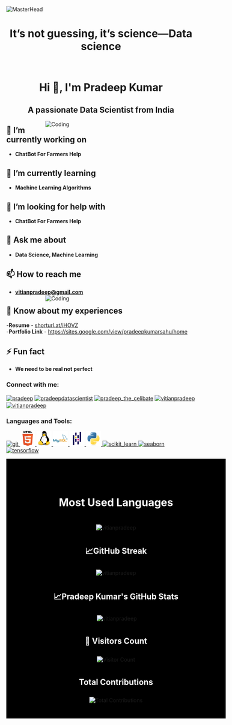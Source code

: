 ![MasterHead](https://nielseniq.com/wp-content/uploads/sites/4/2021/02/data-science-icon-animation-banner-clockwise-4.gif)
<h1 align="center">It’s not guessing, it’s science—Data science</h1> <br>
<h1 align="center">Hi 👋, I'm Pradeep Kumar</h1>
<h2 align="center">A passionate Data Scientist from India</h3>

<img align="right" alt="Coding" width="400" src="https://miro.medium.com/max/1400/0*H4cHks1eEdrW7Zlz.gif"> </p>

## 🔭 I’m currently working on 
- **ChatBot For Farmers Help**

## 🌱 I’m currently learning 
- **Machine Learning Algorithms**

## 🤝 I’m looking for help with 
- **ChatBot For Farmers Help**

## 💬 Ask me about 
- **Data Science, Machine Learning**

## 📫 How to reach me 
- **vitianpradeep@gmail.com**
<img align="right" alt="Coding" width="400" src="https://ucarecdn.com/687262eb-1a0c-4a53-8de8-317b1eff509a/"> </p>
## 📄 Know about my experiences 
-**Resume** - [shorturl.at/iHOVZ](shorturl.at/iHOVZ) <br/>
-**Portfolio Link** - https://sites.google.com/view/pradeepkumarsahu/home

## ⚡ Fun fact 
- **We need to be real not perfect**

<h3 align="left">Connect with me:</h3>
<p align="centre">
  <a href="https://www.linkedin.com/in/pradeep-kumar-ram-ram/" target="blank"><img align="center" src="https://raw.githubusercontent.com/rahuldkjain/github-profile-readme-generator/master/src/images/icons/Social/linked-in-alt.svg" alt="pradeep" height="30" width="40" /></a>
<a href="https://kaggle.com/pradeepdatascientist" target="blank"><img align="center" src="https://raw.githubusercontent.com/rahuldkjain/github-profile-readme-generator/master/src/images/icons/Social/kaggle.svg" alt="pradeepdatascientist" height="30" width="40" /></a>
<a href="https://instagram.com/pradeep_the_celibate" target="blank"><img align="center" src="https://raw.githubusercontent.com/rahuldkjain/github-profile-readme-generator/master/src/images/icons/Social/instagram.svg" alt="pradeep_the_celibate" height="30" width="40" /></a>
<a href="https://www.hackerrank.com/vitianpradeep" target="blank"><img align="center" src="https://raw.githubusercontent.com/rahuldkjain/github-profile-readme-generator/master/src/images/icons/Social/hackerrank.svg" alt="vitianpradeep" height="30" width="40" /></a>
<a href="https://www.leetcode.com/vitianpradeep" target="blank"><img align="center" src="https://raw.githubusercontent.com/rahuldkjain/github-profile-readme-generator/master/src/images/icons/Social/leet-code.svg" alt="vitianpradeep" height="30" width="40" /></a>
</p>

<h3 align="left">Languages and Tools:</h3>
<p align="left"> <a href="https://git-scm.com/" target="_blank" rel="noreferrer"> <img src="https://www.vectorlogo.zone/logos/git-scm/git-scm-icon.svg" alt="git" width="40" height="40"/> </a> <a href="https://www.w3.org/html/" target="_blank" rel="noreferrer"> <img src="https://raw.githubusercontent.com/devicons/devicon/master/icons/html5/html5-original-wordmark.svg" alt="html5" width="40" height="40"/> </a> <a href="https://www.linux.org/" target="_blank" rel="noreferrer"> <img src="https://raw.githubusercontent.com/devicons/devicon/master/icons/linux/linux-original.svg" alt="linux" width="40" height="40"/> </a> <a href="https://www.mysql.com/" target="_blank" rel="noreferrer"> <img src="https://raw.githubusercontent.com/devicons/devicon/master/icons/mysql/mysql-original-wordmark.svg" alt="mysql" width="40" height="40"/> </a> <a href="https://pandas.pydata.org/" target="_blank" rel="noreferrer"> <img src="https://raw.githubusercontent.com/devicons/devicon/2ae2a900d2f041da66e950e4d48052658d850630/icons/pandas/pandas-original.svg" alt="pandas" width="40" height="40"/> </a> <a href="https://www.python.org" target="_blank" rel="noreferrer"> <img src="https://raw.githubusercontent.com/devicons/devicon/master/icons/python/python-original.svg" alt="python" width="40" height="40"/> </a> <a href="https://scikit-learn.org/" target="_blank" rel="noreferrer"> <img src="https://upload.wikimedia.org/wikipedia/commons/0/05/Scikit_learn_logo_small.svg" alt="scikit_learn" width="40" height="40"/> </a> <a href="https://seaborn.pydata.org/" target="_blank" rel="noreferrer"> <img src="https://seaborn.pydata.org/_images/logo-mark-lightbg.svg" alt="seaborn" width="40" height="40"/> </a> <a href="https://www.tensorflow.org" target="_blank" rel="noreferrer"> <img src="https://www.vectorlogo.zone/logos/tensorflow/tensorflow-icon.svg" alt="tensorflow" width="40" height="40"/> </a> </p>

<!-- ## Most Used Languages
<a><img align="left" src="https://github-readme-stats.vercel.app/api/top-langs?username=vitianpradeep&show_icons=true&locale=en&layout=compact" alt="vitianpradeep" /> </a>
  
## 📈 GitHub Streak:
<a><img  src="https://github-readme-streak-stats.herokuapp.com/?user=vitianpradeep&" alt="vitianpradeep" /></a>

## 📈 Pradeep kumar's GitHub Stats:
<a>&nbsp;<img align="center" src="https://github-readme-stats.vercel.app/api?username=vitianpradeep&show_icons=true&locale=en" alt="vitianpradeep" /></a>

## 🚀 Visitors Count:
![Visitor Count](https://profile-counter.glitch.me/vitianpradeep/count.svg) -->


<div align="center" style="background-color:#000000; padding: 40px; width: 100%;">
  <h1 style="color:#FFFFFF; background-color:#000000; padding: 20px;">Most Used Languages</h1>
<a><img align="center" src="https://github-readme-stats.vercel.app/api/top-langs?username=vitianpradeep&show_icons=true&locale=en&layout=compact&bg_color=FFFFFF&text_color=000000&hide_border=true" alt="vitianpradeep" /></a>
<br/>
  <h2 style="color:#FFFFFF; background-color:#000000; padding: 10px;">📈GitHub Streak</h2>
  <a><img align="center" src="https://github-readme-streak-stats.herokuapp.com/?user=vitianpradeep&background=FFFFFF&ring=000000&fire=DD2727&currStreakNum=000000&sideLabels=000000&currStreakLabel=000000&dates=000000&stroke=000000&hide_border=true" alt="vitianpradeep" /></a>
  <br/>
  <h2 style="color:#FFFFFF; background-color:#000000; padding: 10px;">📈Pradeep Kumar's GitHub Stats</h2>
  <a>&nbsp;<img align="center" src="https://github-readme-stats.vercel.app/api?username=vitianpradeep&show_icons=true&locale=en&bg_color=000000&text_color=FFFFFF&hide_border=true" alt="vitianpradeep" /></a>
  <br/>
  <h2 style="color:#FFFFFF; background-color:#000000; padding: 10px;">🚀 Visitors Count</h2>
  <img src="https://profile-counter.glitch.me/vitianpradeep/count.svg" alt="Visitor Count" />
  <br/>
  <h2 style="color:#FFFFFF; background-color:#000000; padding: 10px;">Total Contributions</h2>
  <img src="https://img.shields.io/github/last-commit/vitianpradeep/vitianpradeep?color=FFFFFF&labelColor=000000&logo=github&style=for-the-badge" alt="Total Contributions" />
  <br/>
</div>
